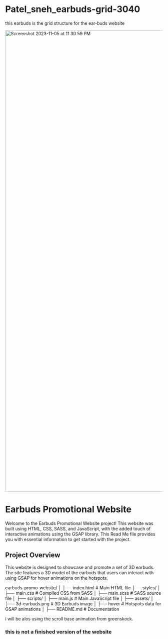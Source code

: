 # Patel_sneh_earbuds-grid-3040
this earbuds is the grid structure for the ear-buds website 


<img width="1470" alt="Screenshot 2023-11-05 at 11 30 59 PM" src="https://github.com/snehpatel200603/Patel_sneh_earbuds-grid-3040/assets/121982229/79355805-f148-4b74-807d-66cba7c023b8">


# Earbuds Promotional Website
Welcome to the Earbuds Promotional Website project! This website was built using HTML, CSS, SASS, and JavaScript, with the added touch of interactive animations using the GSAP library. This Read Me file provides you with essential information to get started with the project.

## Project Overview
This website is designed to showcase and promote a set of 3D earbuds. The site features a 3D model of the earbuds that users can interact with using GSAP for hover animations on the hotspots.

earbuds-promo-website/
│
├── index.html              # Main HTML file
├── styles/
│   ├── main.css            # Compiled CSS from SASS
│   ├── main.scss           # SASS source file
│
├── scripts/
│   ├── main.js             # Main JavaScript file
│
├── assets/
│   ├── 3d-earbuds.png      # 3D Earbuds image
│   ├── hover               # Hotspots data for GSAP animations
│
├── README.md               # Documentation

i will be alos using the scroll base animation from greenskock.

### this is not a finished version of the website 
